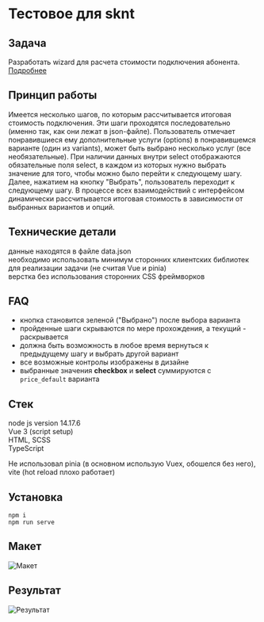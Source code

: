 # Тестовое для sknt

## Задача
Разработать wizard для расчета стоимости подключения абонента.  
[Подробнее](https://skynet.ru/job/frontend/vue/)

## Принцип работы
Имеется несколько шагов, по которым рассчитывается итоговая стоимость подключения. Эти шаги проходятся последовательно (именно так, как они лежат в json-файле). Пользователь отмечает понравившиеся ему дополнительные услуги (options) в понравившемся варианте (один из variants), может быть выбрано несколько услуг (все необязательные). При наличии данных внутри select отображаются обязательные поля select, в каждом из которых нужно выбрать значение для того, чтобы можно было перейти к следующему шагу. Далее, нажатием на кнопку "Выбрать", пользователь переходит к следующему шагу. В процессе всех взаимодействий с интерфейсом динамически рассчитывается итоговая стоимость в зависимости от выбранных вариантов и опций.

## Технические детали
данные находятся в файле data.json  
необходимо использовать минимум сторонних клиентских библиотек для реализации задачи (не считая Vue и pinia)  
верстка без использования сторонних CSS фреймворков

## FAQ
 - кнопка становится зеленой ("Выбрано") после выбора варианта
 - пройденные шаги скрываются по мере прохождения, а текущий - раскрывается
 - должна быть возможность в любое время вернуться к предыдущему шагу и выбрать другой вариант
 - все возможные контролы изображены в дизайне
 - выбранные значения **checkbox** и **select** суммируются с `price_default` варианта

## Стек
node js version 14.17.6  
Vue 3 (script setup)  
HTML, SCSS  
TypeScript  
  
Не использовал pinia (в основном использую Vuex, обошелся без него), vite (hot reload плохо работает)
## Установка
```npm i```  
```npm run serve```

## Макет
![Макет](expected_design.png)

## Результат
![Результат](design_result.jpg)
